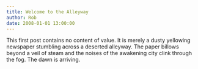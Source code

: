 ```yaml
---
title: Welcome to the Alleyway
author: Rob
date: 2008-01-01 13:00:00
---
```


This first post contains no content of value. It is merely a dusty
yellowing newspaper stumbling across a deserted alleyway. The paper
billows beyond a veil of steam and the noises of the awakening city
clink through the fog. The dawn is arriving.
